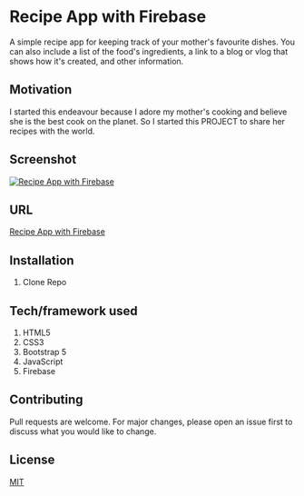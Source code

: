# Recipe App with Firebase

A simple recipe app for keeping track of your mother's favourite dishes. You can also include a list of the food's ingredients, a link to a blog or vlog that shows how it's created, and other information.

## Motivation

I started this endeavour because I adore my mother's cooking and believe she is the best cook on the planet. So I started this PROJECT to share her recipes with the world.

## Screenshot

[![Recipe App with Firebase]()]()

## URL

[Recipe App with Firebase](https://trusting-heisenberg-138e69.netlify.app/)

## Installation

1. Clone Repo


## Tech/framework used

1. HTML5
2. CSS3
3. Bootstrap 5
4. JavaScript
5. Firebase


## Contributing

Pull requests are welcome. For major changes, please open an issue first to discuss what you would like to change.

## License

[MIT](https://choosealicense.com/licenses/mit/)
